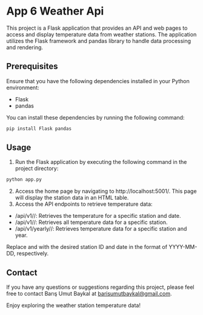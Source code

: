 
# App 6 Weather Api
This project is a Flask application that provides an API and web pages to access and display temperature data from weather stations. The application utilizes the Flask framework and pandas library to handle data processing and rendering.

## Prerequisites
Ensure that you have the following dependencies installed in your Python environment:

- Flask
- pandas
  
You can install these dependencies by running the following command:

```bash
pip install Flask pandas
```

## Usage
1. Run the Flask application by executing the following command in the project directory:
```bash
python app.py
```
2. Access the home page by navigating to http://localhost:5001/. This page will display the station data in an HTML table.
3. Access the API endpoints to retrieve temperature data:

- /api/v1/<station>/<date>: Retrieves the temperature for a specific station and date.
- /api/v1/<station>/: Retrieves all temperature data for a specific station.
- /api/v1/yearly/<station>/<year>: Retrieves temperature data for a specific station and year.
  
Replace <station> and <date> with the desired station ID and date in the format of YYYY-MM-DD, respectively.

## Contact
If you have any questions or suggestions regarding this project, please feel free to contact Barış Umut Baykal at barisumutbaykal@gmail.com.

Enjoy exploring the weather station temperature data!
